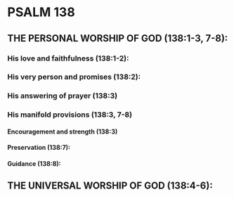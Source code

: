 ---
---
# PSALM 138 
## THE PERSONAL WORSHIP OF GOD (138:1-3, 7-8): 
###  His love and faithfulness (138:1-2): 
###  His very person and promises (138:2): 
###  His answering of prayer (138:3) 
###  His manifold provisions (138:3, 7-8) 
####  Encouragement and strength (138:3) 
####  Preservation (138:7): 
####  Guidance (138:8): 
## THE UNIVERSAL WORSHIP OF GOD (138:4-6): 
